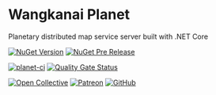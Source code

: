 # Wangkanai Planet

Planetary distributed map service server built with .NET Core

[![NuGet Version](https://img.shields.io/nuget/v/wangkanai.planet)](https://www.nuget.org/packages/wangkanai.planet)
[![NuGet Pre Release](https://img.shields.io/nuget/vpre/wangkanai.planet)](https://www.nuget.org/packages/wangkanai.planet)

[![planet-ci](https://github.com/wangkanai/planet/actions/workflows/dotnet.yml/badge.svg)](https://github.com/wangkanai/caster/actions/workflows/dotnet.yml)
[![Quality Gate Status](https://sonarcloud.io/api/project_badges/measure?project=wangkanai_planet&metric=alert_status)](https://sonarcloud.io/summary/new_code?id=wangkanai_planet)

[![Open Collective](https://img.shields.io/badge/open%20collective-support%20me-3385FF.svg)](https://opencollective.com/wangkanai)
[![Patreon](https://img.shields.io/badge/patreon-support%20me-d9643a.svg)](https://www.patreon.com/wangkanai)
[![GitHub](https://img.shields.io/github/license/wangkanai/caster)](https://github.com/wangkanai/caster/blob/main/LICENSE)
